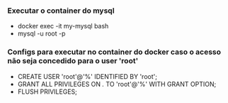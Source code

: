### Executar o container do mysql
- docker exec -it my-mysql bash
- mysql -u root -p

### Configs para executar no container do docker caso o acesso não seja concedido para o user 'root'
- CREATE USER 'root'@'%' IDENTIFIED BY 'root';
- GRANT ALL PRIVILEGES ON *.* TO 'root'@'%' WITH GRANT OPTION;
- FLUSH PRIVILEGES;